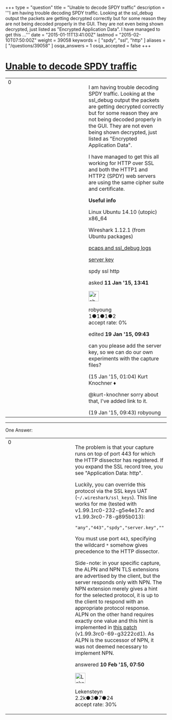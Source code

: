 +++
type = "question"
title = "Unable to decode SPDY traffic"
description = '''I am having trouble decoding SPDY traffic. Looking at the ssl_debug output the packets are getting decrypted correctly but for some reason they are not being decoded properly in the GUI. They are not even being shown decrypted, just listed as &quot;Encrypted Application Data&quot;. I have managed to get this ...'''
date = "2015-01-11T13:41:00Z"
lastmod = "2015-02-10T07:50:00Z"
weight = 39058
keywords = [ "spdy", "ssl", "http" ]
aliases = [ "/questions/39058" ]
osqa_answers = 1
osqa_accepted = false
+++

<div class="headNormal">

# [Unable to decode SPDY traffic](/questions/39058/unable-to-decode-spdy-traffic)

</div>

<div id="main-body">

<div id="askform">

<table id="question-table" style="width:100%;"><colgroup><col style="width: 50%" /><col style="width: 50%" /></colgroup><tbody><tr class="odd"><td style="width: 30px; vertical-align: top"><div class="vote-buttons"><span id="post-39058-upvote" class="ajax-command post-vote up" rel="nofollow" title="I like this post (click again to cancel)"> </span><div id="post-39058-score" class="post-score" title="current number of votes">0</div><span id="post-39058-downvote" class="ajax-command post-vote down" rel="nofollow" title="I dont like this post (click again to cancel)"> </span> <span id="favorite-mark" class="ajax-command favorite-mark" rel="nofollow" title="mark/unmark this question as favorite (click again to cancel)"> </span><div id="favorite-count" class="favorite-count"></div></div></td><td><div id="item-right"><div class="question-body"><p>I am having trouble decoding SPDY traffic. Looking at the ssl_debug output the packets are getting decrypted correctly but for some reason they are not being decoded properly in the GUI. They are not even being shown decrypted, just listed as "Encrypted Application Data".</p><p>I have managed to get this all working for HTTP over SSL and both the HTTP1 and HTTP2 (SPDY) web servers are using the same cipher suite and certificate.</p><p><strong>Useful info</strong></p><p>Linux Ubuntu 14.10 (utopic) x86_64</p><p>Wireshark 1.12.1 (from Ubuntu packages)</p><p><a href="https://drive.google.com/folderview?id=0B79L6jllB7SPaXNqRk45ZXp5S1U&amp;usp=sharing">pcaps and ssl_debug logs</a></p><p><a href="https://raw.githubusercontent.com/robyoung/http2play/master/provisioning/files/ssl/server.key">server key</a></p></div><div id="question-tags" class="tags-container tags"><span class="post-tag tag-link-spdy" rel="tag" title="see questions tagged &#39;spdy&#39;">spdy</span> <span class="post-tag tag-link-ssl" rel="tag" title="see questions tagged &#39;ssl&#39;">ssl</span> <span class="post-tag tag-link-http" rel="tag" title="see questions tagged &#39;http&#39;">http</span></div><div id="question-controls" class="post-controls"></div><div class="post-update-info-container"><div class="post-update-info post-update-info-user"><p>asked <strong>11 Jan '15, 13:41</strong></p><img src="https://secure.gravatar.com/avatar/09cbeba69993bb82b3fc7b70926dfc4c?s=32&amp;d=identicon&amp;r=g" class="gravatar" width="32" height="32" alt="robyoung&#39;s gravatar image" /><p><span>robyoung</span><br />
<span class="score" title="1 reputation points">1</span><span title="1 badges"><span class="badge1">●</span><span class="badgecount">1</span></span><span title="1 badges"><span class="silver">●</span><span class="badgecount">1</span></span><span title="2 badges"><span class="bronze">●</span><span class="badgecount">2</span></span><br />
<span class="accept_rate" title="Rate of the user&#39;s accepted answers">accept rate:</span> <span title="robyoung has no accepted answers">0%</span></p></div><div class="post-update-info post-update-info-edited"><p><span> edited <strong>19 Jan '15, 09:43</strong> </span></p></div></div><div id="comments-container-39058" class="comments-container"><span id="39148"></span><div id="comment-39148" class="comment"><div id="post-39148-score" class="comment-score"></div><div class="comment-text"><p>can you please add the server key, so we can do our own experiments with the capture files?</p></div><div id="comment-39148-info" class="comment-info"><span class="comment-age">(15 Jan '15, 01:04)</span> <span class="comment-user userinfo">Kurt Knochner ♦</span></div></div><span id="39280"></span><div id="comment-39280" class="comment"><div id="post-39280-score" class="comment-score"></div><div class="comment-text"><p><span>@kurt</span>-knochner sorry about that, I've added link to it.</p></div><div id="comment-39280-info" class="comment-info"><span class="comment-age">(19 Jan '15, 09:43)</span> <span class="comment-user userinfo">robyoung</span></div></div></div><div id="comment-tools-39058" class="comment-tools"></div><div class="clear"></div><div id="comment-39058-form-container" class="comment-form-container"></div><div class="clear"></div></div></td></tr></tbody></table>

------------------------------------------------------------------------

<div class="tabBar">

<span id="sort-top"></span>

<div class="headQuestions">

One Answer:

</div>

</div>

<span id="39772"></span>

<div id="answer-container-39772" class="answer">

<table style="width:100%;"><colgroup><col style="width: 50%" /><col style="width: 50%" /></colgroup><tbody><tr class="odd"><td style="width: 30px; vertical-align: top"><div class="vote-buttons"><span id="post-39772-upvote" class="ajax-command post-vote up" rel="nofollow" title="I like this post (click again to cancel)"> </span><div id="post-39772-score" class="post-score" title="current number of votes">0</div><span id="post-39772-downvote" class="ajax-command post-vote down" rel="nofollow" title="I dont like this post (click again to cancel)"> </span></div></td><td><div class="item-right"><div class="answer-body"><p>The problem is that your capture runs on top of port 443 for which the HTTP dissector has registered. If you expand the SSL record tree, you see "Application Data: http".</p><p>Luckily, you can override this protocol via the SSL keys UAT (<code>~/.wireshark/ssl_keys</code>). This line works for me (tested with v1.99.1rc0-232-g5e4e17c and v1.99.3rc0-78-g895b013):</p><pre><code>&quot;any&quot;,&quot;443&quot;,&quot;spdy&quot;,&quot;server.key&quot;,&quot;&quot;</code></pre><p>You must use port <code>443</code>, specifying the wildcard <code>*</code> somehow gives precedence to the HTTP dissector.</p><p>Side-note: in your specific capture, the ALPN and NPN TLS extensions are advertised by the client, but the server responds only with NPN. The NPN extension merely gives a hint for the selected protocol, it is up to the client to respond with an appropriate protocol response. ALPN on the other hand requires exactly one value and this hint is implemented in <a href="https://code.wireshark.org/review/gitweb?p=wireshark.git;a=commitdiff;h=3222cd1df6b0c8a43d959a7913fc3bf4b53e9422">this patch</a> (v1.99.3rc0-69-g3222cd1). As ALPN is the successor of NPN, it was not deemed necessary to implement NPN.</p></div><div class="answer-controls post-controls"></div><div class="post-update-info-container"><div class="post-update-info post-update-info-user"><p>answered <strong>10 Feb '15, 07:50</strong></p><img src="https://secure.gravatar.com/avatar/285b1f0f4caadc088a38c40aea22feba?s=32&amp;d=identicon&amp;r=g" class="gravatar" width="32" height="32" alt="Lekensteyn&#39;s gravatar image" /><p><span>Lekensteyn</span><br />
<span class="score" title="2213 reputation points"><span>2.2k</span></span><span title="3 badges"><span class="badge1">●</span><span class="badgecount">3</span></span><span title="7 badges"><span class="silver">●</span><span class="badgecount">7</span></span><span title="24 badges"><span class="bronze">●</span><span class="badgecount">24</span></span><br />
<span class="accept_rate" title="Rate of the user&#39;s accepted answers">accept rate:</span> <span title="Lekensteyn has 32 accepted answers">30%</span></p></div></div><div id="comments-container-39772" class="comments-container"></div><div id="comment-tools-39772" class="comment-tools"></div><div class="clear"></div><div id="comment-39772-form-container" class="comment-form-container"></div><div class="clear"></div></div></td></tr></tbody></table>

</div>

<div class="paginator-container-left">

</div>

</div>

</div>

